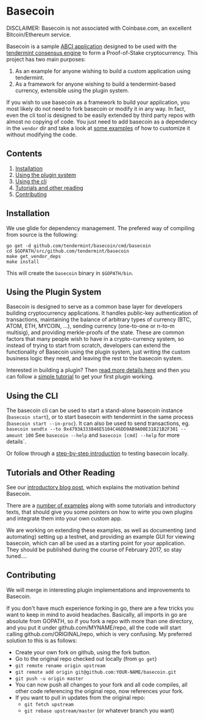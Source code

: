 # Basecoin

DISCLAIMER: Basecoin is not associated with Coinbase.com, an excellent Bitcoin/Ethereum service.

Basecoin is a sample [ABCI application](https://github.com/tendermint/abci) designed to be used with the [tendermint consensus engine](https://tendermint.com/) to form a Proof-of-Stake cryptocurrency. This project has two main purposes:

  1. As an example for anyone wishing to build a custom application using tendermint.
  2. As a framework for anyone wishing to build a tendermint-based currency, extensible using the plugin system.

If you wish to use basecoin as a framework to build your application, you most likely do not need to fork basecoin or modify it in any way. In fact, even the cli tool is designed to be easily extended by third party repos with almost no copying of code. You just need to add basecoin as a dependency in the `vendor` dir and take a look at [some examples](https://github.com/tendermint/basecoin-examples/blob/master/README.md) of how to customize it without modifying the code.

## Contents

  1. [Installation](#installation)
  1. [Using the plugin system](#using-the-plugin-system)
  1. [Using the cli](#using-the-cli)
  1. [Tutorials and other reading](#tutorials-and-other-reading)
  1. [Contributing](#contributing)

## Installation

We use glide for dependency management.  The prefered way of compiling from source is the following:

```
go get -d github.com/tendermint/basecoin/cmd/basecoin
cd $GOPATH/src/github.com/tendermint/basecoin
make get_vendor_deps
make install
```

This will create the `basecoin` binary in `$GOPATH/bin`.

## Using the Plugin System

Basecoin is designed to serve as a common base layer for developers building cryptocurrency applications.
It handles public-key authentication of transactions, maintaining the balance of arbitrary types of currency (BTC, ATOM, ETH, MYCOIN, ...),
sending currency (one-to-one or n-to-m multisig), and providing merkle-proofs of the state.
These are common factors that many people wish to have in a crypto-currency system,
so instead of trying to start from scratch, developers can extend the functionality of Basecoin using the plugin system, just writing the custom business logic they need, and leaving the rest to the basecoin system.

Interested in building a plugin?  Then [read more details here](./Plugins.md) and then you can follow a [simple tutorial](https://github.com/tendermint/basecoin-examples/blob/master/pluginDev/tutorial.md) to get your first plugin working.

## Using the CLI

The basecoin cli can be used to start a stand-alone basecoin instance (`basecoin start`),
or to start basecoin with tendermint in the same process (`basecoin start --in-proc`).
It can also be used to send transactions, eg. `basecoin sendtx --to 0x4793A333846E5104C46DD9AB9A00E31821B2F301 --amount 100`
See `basecoin --help` and `basecoin [cmd] --help` for more details`.

Or follow through a [step-by-step introduction](https://github.com/tendermint/basecoin-examples/blob/master/tutorial.md) to testing basecoin locally.

## Tutorials and Other Reading

See our [introductory blog post](https://cosmos.network/blog/cosmos-creating-interoperable-blockchains-part-1), which explains the motivation behind Basecoin.

There are a [number of examples](https://github.com/tendermint/basecoin-examples/blob/master/README.md) along with some tutorials and introductory texts, that should give you some pointers on how to wirte you own plugins and integrate them into your own custom app.

We are working on extending these examples, as well as documenting (and automating) setting up a testnet, and providing an example GUI for viewing basecoin, which can all be used as a starting point for your application. They should be published during the course of February 2017, so stay tuned....

## Contributing

We will merge in interesting plugin implementations and improvements to Basecoin.

If you don't have much experience forking in go, there are a few tricks you want to keep in mind to avoid headaches. Basically, all imports in go are absolute from GOPATH, so if you fork a repo with more than one directory, and you put it under github.com/MYNAME/repo, all the code will start calling github.com/ORIGINAL/repo, which is very confusing.  My preferred solution to this is as follows:

  * Create your own fork on github, using the fork button.
  * Go to the original repo checked out locally (from `go get`)
  * `git remote rename origin upstream`
  * `git remote add origin git@github.com:YOUR-NAME/basecoin.git`
  * `git push -u origin master`
  * You can now push all changes to your fork and all code compiles, all other code referencing the original repo, now references your fork.
  * If you want to pull in updates from the original repo:
    * `git fetch upstream`
    * `git rebase upstream/master` (or whatever branch you want)
